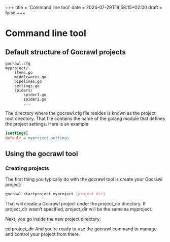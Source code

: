 +++
title = 'Command line tool'
date = 2024-07-29T18:58:15+02:00
draft = false
+++

# Command line tool

## Default structure of Gocrawl projects

```
gocrawl.cfg
myproject/
    items.go
    middlewares.go
    pipelines.go
    settings.go
    spiders/
        spider1.go
        spider2.go
        ...
```
The directory where the gocrawl.cfg file resides is known as the project root directory. That file contains the name of the golang module that defines the project settings. Here is an example:

```ini
[settings]
default = myproject.settings
```

## Using the gocrawl tool

### Creating projects

The first thing you typically do with the gocrawl tool is create your Gocrawl project:

```bash
gocrawl startproject myproject [project_dir]
```
That will create a Gocrawl project under the project_dir directory. If project_dir wasn’t specified, project_dir will be the same as myproject.

Next, you go inside the new project directory:

cd project_dir
And you’re ready to use the gocrawl command to manage and control your project from there.
